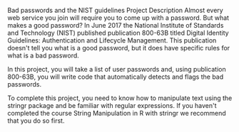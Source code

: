 Bad passwords and the NIST guidelines
Project Description
Almost every web service you join will require you to come up with a password.
But what makes a good password? In June 2017 the National Institute of Standards 
and Technology (NIST) published publication 800-63B titled Digital Identity 
Guidelines: Authentication and Lifecycle Management. This publication doesn't 
tell you what is a good password, but it does have specific rules for what is a 
bad password.

In this project, you will take a list of user passwords and, using publication 
800-63B, you will write code that automatically detects and flags the bad passwords.

To complete this project, you need to know how to manipulate text using the 
stringr package and be familiar with regular expressions. If you haven't completed 
the course String Manipulation in R with stringr we recommend that you do so first.
